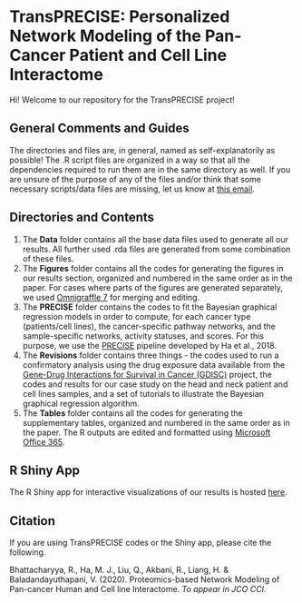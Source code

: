 # TransPRECISE: Personalized Network Modeling of the Pan-Cancer Patient and Cell Line Interactome

Hi! Welcome to our repository for the TransPRECISE project!

## General Comments and Guides

The directories and files are, in general, named as self-explanatorily as possible! The .R script files are organized in a way so that all the dependencies required to run them are in the same directory as well. If you are unsure of the purpose of any of the files and/or think that some necessary scripts/data files are missing, let us know at [this email](mailto:rupamb@umich.edu).

## Directories and Contents

1. The **Data** folder contains all the base data files used to generate all our results. All further used .rda files are generated from some combination of these files.
2. The **Figures** folder contains all the codes for generating the figures in our results section, organized and numbered in the same order as in the paper. For cases where parts of the figures are generated separately, we used [Omnigraffle 7](https://store.omnigroup.com/main/omnigraffle) for merging and editing.
3. The **PRECISE** folder contains the codes to fit the Bayesian graphical regression models in order to compute, for each cancer type (patients/cell lines), the cancer-specific pathway networks, and the sample-specific networks, activity statuses, and scores. For this purpose, we use the [PRECISE](https://github.com/MinJinHa/PRECISE) pipeline developed by Ha et al., 2018.
4. The **Revisions** folder contains three things - the codes used to run a confirmatory analysis using the drug exposure data available from the [Gene-Drug Interactions for Survival in Cancer (GDISC)](https://gdisc.bme.gatech.edu/) project, the codes and results for our case study on the head and neck patient and cell lines samples, and a set of tutorials to illustrate the Bayesian graphical regression algorithm.
5. The **Tables** folder contains all the codes for generating the supplementary tables, organized and numbered in the same order as in the paper. The R outputs are edited and formatted using [Microsoft Office 365](https://www.office.com/).

## R Shiny App

The R Shiny app for interactive visualizations of our results is hosted [here](http://rupamb.shinyapps.io/transprecise).

## Citation

If you are using TransPRECISE codes or the Shiny app, please cite the following.

Bhattacharyya, R., Ha, M. J., Liu, Q., Akbani, R., Liang, H. & Baladandayuthapani, V. (2020). Proteomics-based Network Modeling of Pan-cancer Human and Cell line Interactome. *To appear in JCO CCI*.
